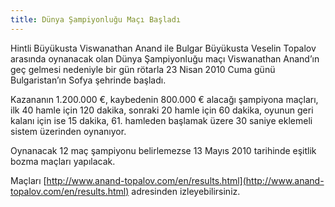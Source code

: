 ```yaml
---
title: Dünya Şampiyonluğu Maçı Başladı
---
```


Hintli Büyükusta Viswanathan Anand ile Bulgar Büyükusta Veselin Topalov arasında oynanacak olan Dünya Şampiyonluğu maçı Viswanathan Anand’ın geç gelmesi nedeniyle bir gün rötarla 23 Nisan 2010 Cuma günü Bulgaristan’ın Sofya şehrinde başladı.

Kazananın 1.200.000 €, kaybedenin 800.000 € alacağı şampiyona maçları, ilk 40 hamle için 120 dakika, sonraki 20 hamle için 60 dakika, oyunun geri kalanı için ise 15 dakika, 61. hamleden başlamak üzere 30 saniye eklemeli sistem üzerinden oynanıyor.

Oynanacak 12 maç şampiyonu belirlemezse 13 Mayıs 2010 tarihinde eşitlik bozma maçları yapılacak.

Maçları [http://www.anand-topalov.com/en/results.html](http://www.anand-topalov.com/en/results.html) adresinden izleyebilirsiniz.
